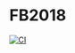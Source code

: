 # FB2018
[![CI](https://github.com/firebears-frc/FB2018/actions/workflows/main.yml/badge.svg)](https://github.com/firebears-frc/FB2018/actions/workflows/main.yml)
